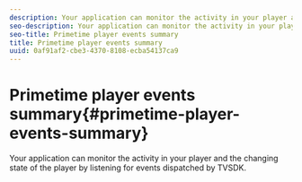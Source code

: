 ```yaml
---
description: Your application can monitor the activity in your player and the changing state of the player by listening for events dispatched by TVSDK.
seo-description: Your application can monitor the activity in your player and the changing state of the player by listening for events dispatched by TVSDK.
seo-title: Primetime player events summary
title: Primetime player events summary
uuid: 0af91af2-cbe3-4370-8108-ecba54137ca9
---
```


# Primetime player events summary{#primetime-player-events-summary}

Your application can monitor the activity in your player and the changing state of the player by listening for events dispatched by TVSDK.

